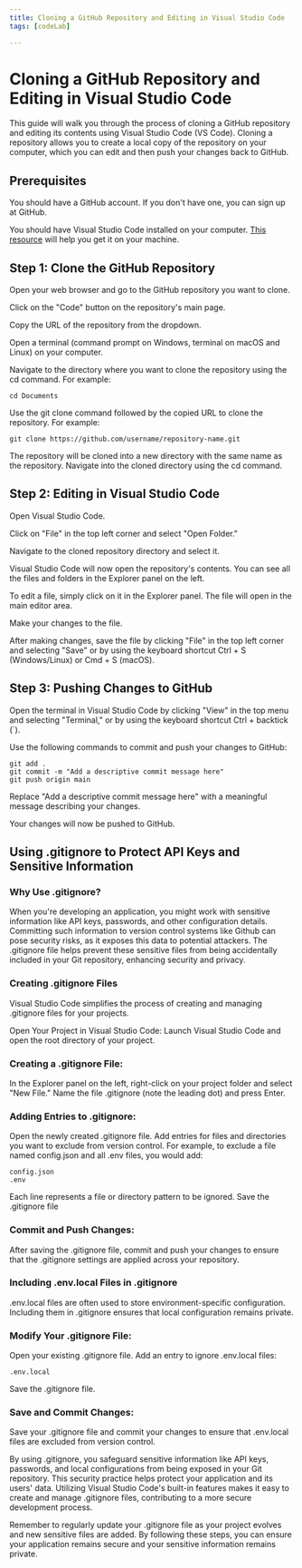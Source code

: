 ```yaml
---
title: Cloning a GitHub Repository and Editing in Visual Studio Code
tags: [codeLab]

---
```


# Cloning a GitHub Repository and Editing in Visual Studio Code

This guide will walk you through the process of cloning a GitHub repository and editing its contents using Visual Studio Code (VS Code). Cloning a repository allows you to create a local copy of the repository on your computer, which you can edit and then push your changes back to GitHub.

## Prerequisites
You should have a GitHub account. If you don't have one, you can sign up at GitHub.

You should have Visual Studio Code installed on your computer. [This resource](https://hackmd.io/tDt-lhlZSninMyKj8S3xUA) will help you get it on your machine.

## Step 1: Clone the GitHub Repository
Open your web browser and go to the GitHub repository you want to clone.

Click on the "Code" button on the repository's main page.

Copy the URL of the repository from the dropdown.

Open a terminal (command prompt on Windows, terminal on macOS and Linux) on your computer.

Navigate to the directory where you want to clone the repository using the cd command. For example:

```
cd Documents
```
Use the git clone command followed by the copied URL to clone the repository. For example:

```
git clone https://github.com/username/repository-name.git
```
The repository will be cloned into a new directory with the same name as the repository. Navigate into the cloned directory using the cd command.

## Step 2: Editing in Visual Studio Code
Open Visual Studio Code.

Click on "File" in the top left corner and select "Open Folder."

Navigate to the cloned repository directory and select it.

Visual Studio Code will now open the repository's contents. You can see all the files and folders in the Explorer panel on the left.

To edit a file, simply click on it in the Explorer panel. The file will open in the main editor area.

Make your changes to the file.

After making changes, save the file by clicking "File" in the top left corner and selecting "Save" or by using the keyboard shortcut Ctrl + S (Windows/Linux) or Cmd + S (macOS).

## Step 3: Pushing Changes to GitHub
Open the terminal in Visual Studio Code by clicking "View" in the top menu and selecting "Terminal," or by using the keyboard shortcut Ctrl + backtick (`).

Use the following commands to commit and push your changes to GitHub:

```
git add .
git commit -m "Add a descriptive commit message here"
git push origin main
```
Replace "Add a descriptive commit message here" with a meaningful message describing your changes.

Your changes will now be pushed to GitHub.

## Using .gitignore to Protect API Keys and Sensitive Information
### Why Use .gitignore?
When you're developing an application, you might work with sensitive information like API keys, passwords, and other configuration details. Committing such information to version control systems like Github can pose security risks, as it exposes this data to potential attackers. The .gitignore file helps prevent these sensitive files from being accidentally included in your Git repository, enhancing security and privacy.

### Creating .gitignore Files
Visual Studio Code simplifies the process of creating and managing .gitignore files for your projects.

Open Your Project in Visual Studio Code: Launch Visual Studio Code and open the root directory of your project.

### Creating a .gitignore File:

In the Explorer panel on the left, right-click on your project folder and select "New File." Name the file .gitignore (note the leading dot) and press Enter.

### Adding Entries to .gitignore:
Open the newly created .gitignore file.
Add entries for files and directories you want to exclude from version control. For example, to exclude a file named config.json and all .env files, you would add:
```
config.json
.env
```
Each line represents a file or directory pattern to be ignored.
Save the .gitignore file

### Commit and Push Changes: 
After saving the .gitignore file, commit and push your changes to ensure that the .gitignore settings are applied across your repository.

### Including .env.local Files in .gitignore
.env.local files are often used to store environment-specific configuration. Including them in .gitignore ensures that local configuration remains private.

### Modify Your .gitignore File:

Open your existing .gitignore file.
Add an entry to ignore .env.local files:

```.env.local```

Save the .gitignore file.
### Save and Commit Changes: 
Save your .gitignore file and commit your changes to ensure that .env.local files are excluded from version control.


By using .gitignore, you safeguard sensitive information like API keys, passwords, and local configurations from being exposed in your Git repository. This security practice helps protect your application and its users' data. Utilizing Visual Studio Code's built-in features makes it easy to create and manage .gitignore files, contributing to a more secure development process.

Remember to regularly update your .gitignore file as your project evolves and new sensitive files are added. By following these steps, you can ensure your application remains secure and your sensitive information remains private.